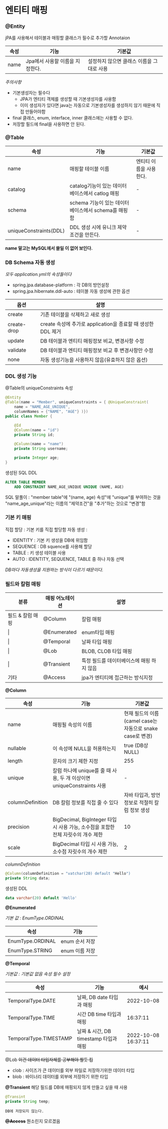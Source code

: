 # 엔티티 매핑

### @Entity
jPA를 사용해서 테이블과 매핑할 클래스가 필수로 추가할 Annotaion

|속성|기능|기본값|
|---|---|---|
|name|Jpa에서 사용할 이름을 지정한다.|설정하지 않으면 클래스 이름을 그대로 사용|

_주의사항_
* 기본생성자는 필수다
	* JPA가 엔티티 객체를 생성할 때 기본생성자를 사용함
	* 이미 생성자가 있다면 java는 자동으로 기본생성자를 생성하지 않기 때문에 직접 만들어야함
* final 클래스, enum, interface, inner 클래스에는 사용할 수 없다.
* 저장할 필드에 final을 사용하면 안 된다.

### @Table
|속성|기능|기본값|
|---|---|---|
|name|매핑할 테이블 이름|엔티티 이름을 사용한다.|
|catalog|catalog기능이 있는 데이터베이스에서 catlog 매핑|-|
|schema|schema 기능이 있는 데이터베이스에서 schema를 매핑함|-|
|uniqueConstraints(DDL)|DDL 생성 시에 유니크 제약조건을 만든다.|-|

__name 말고는 MySQL에서 쓸일 이 없어 보인다.__

### DB Schema 자동 생성

_모두 application.yml의 속성들이다_
- spring.jpa.database-platform : 각 DB의 방언설정
- spring.jpa.hibernate.ddl-auto : 테이블 자동 생성에 관한 옵션

|옵션|설명|
|--|--|
|create|기존 테이블을 삭제하고 새로 생성|
|create-drop|create 속성에 추가로 application을 종료할 때 생성한 DDL 제거|
|update|DB 테이블과 엔티티 매핑정보 비교, 변경사항 수정|
|validate|DB 테이블과 엔티티 매핑정보 비교 후 변경사항만 수정|
|none|자동 생성기능을 사용하지 않음(유효하지 않은 옵션)|

### DDL 생성 기능

@Table의 uniqueConstraints 속성

```java
@Entity
@Table(name = "Member", uniqueConstraints = { @UniqueConstraint(
	name = "NAME_AGE_UNIQUE",
	columnNames = {"NAME", "AGE"} )})
public class Member {

	@Id
	@Column(name = "id")
	private String id;
	
	@Column(name = "name")
	private String username;

	private Integer age;
}
```

생성된 SQL DDL
```SQL
ALTER TABLE MEMBER
	ADD CONSTRAINT NAME_AGE_UNIQUE UNIQUE (NAME, AGE)
```
SQL 말풀이 : "member table"에 "(name, age) 속성"에 "unique"를 부여하는 것을 "name_age_unique"라는 이름의 "제약조건"을 "추가"하는 것으로 "변경"함

### 기본 키 매핑
직접 할당 : 기본 키를 직접 할당함
자동 생성 : 
- IDENTITY : 기본 키 생성을 DB에 위임함
- SEQUENCE : DB squence를 사용해 할당
- TABLE : 키 생성 테이블 사용
- AUTO : IDENTITY, SEQUENCE, TABLE 중 하나 자동 선택

_DB마다 자동생성을 지원하는 방식이 다르기 때문이다._

### 필드와 칼럼 매핑

|분류|매핑 어노테이션|설명|
|--|--|--|
|필드 & 칼럼 매핑|@Column|칼럼 매핑|
|\||@Enumerated|enum타입 매핑|
|\||@Temporal|날짜 타입 매핑|
|\||@Lob|BLOB, CLOB 타입 매핑|
|\||@Transient|특정 필드를 데이터베이스에 매핑 하지 않음|
|기타|@Access|jpa가 엔티티에 접근하는 방식지정|

__@Column__

|속성|기능|기본값|
|---|---|---|
|name|매핑될 속성의 이름|현재 필드의 이름(camel case는 자동으로 snake case로 변경)|
|nullable|이 속성에 NULL을 허용하는지|true (DB상 NULL)|
|length|문자의 크기 제한 지정|255|
|unique|칼럼 하나에 unique를 줄 때 사용, 두 개 이상이면 uniqueConstraints 사용|-|
|columnDefinition|DB 칼럼 정보를 직접 줄 수 있다|자바 타입과, 방언 정보로 적절히 칼럼 정보 생성|
|precision|BigDecimal, BigInteger 타입 시 사용 가능, 소수점을 포함한 전체 자릿수의 개수 제한|10|
|scale|BigDecimal 타입 시 사용 가능, 소수점 자릿수의 개수 제한|2|

_columnDefinition_
```java
@Column(columnDefinition = "vatchar(20) default "Hello")
private String data;
```

생성된 DDL
```SQL
data varchar(20) default 'Hello'
```

**@Enumerated**

_기본 값 : EnumType.ORDINAL_

|속성|기능|
|---|---|
|EnumType.ORDINAL|enum 순서 저장|
|EnumType.STRING|enum 이름 저장|

**@Temporal**

_기본값 : 기본값 없음 속성 필수 설정_

|속성|기능|예시|
|---|---|---|
|TemporalType.DATE|날짜, DB date 타입과 매핑|2022-10-08|
|TemporalType.TIME|시간 DB time 타입과 매핑|16:37:11|
|TemporalType.TIMESTAMP|날짜 & 시간, DB timestamp 타입과 매핑|2022-10-08 16:37:11|

@Lob
~~이건 데이터 타입자체를 공부해야 할듯 킵~~

- clob : 사이즈가 큰 데이터를 외부 파일로 저장하기위한 데이터 타입
- blob : 바이너리 데이터를 외부에 저장하기 위한 타입

__@Transient__
해당 필드를 DB에 매핑되지 않게 만들고 싶을 때 사용
```java
@Transint
private String temp;
```
	DB에 저장되지 않는다.


~~__@Access__~~
뭔소린지 모르겠음